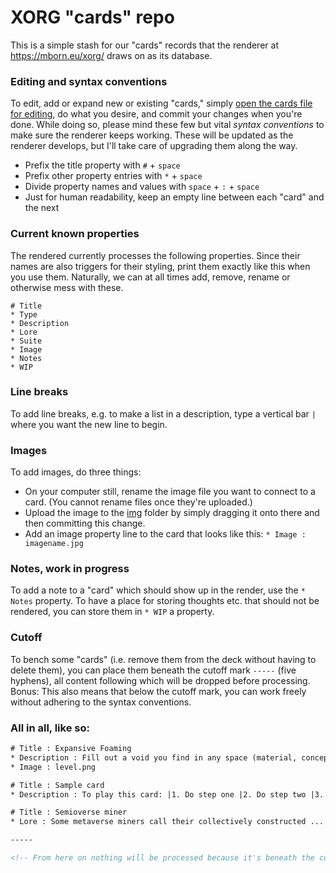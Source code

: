 # XORG "cards" repo
This is a simple stash for our "cards" records that the renderer at https://mborn.eu/xorg/ draws on as its database.

### Editing and syntax conventions
To edit, add or expand new or existing "cards," simply [open the cards file for editing](https://github.com/XORGanon/cards/edit/main/cards), do what you desire, and commit your changes when you're done. While doing so, please mind these few but vital _syntax conventions_ to make sure the renderer keeps working. These will be updated as the renderer develops, but I'll take care of upgrading them along the way.

* Prefix the title property with `#` + `space`
* Prefix other property entries with `*` + `space`
* Divide property names and values with `space` + `:` + `space`
* Just for human readability, keep an empty line between each "card" and the next

### Current known properties
The rendered currently processes the following properties. Since their names are also triggers for their styling, print them exactly like this when you use them. Naturally, we can at all times add, remove, rename or otherwise mess with these. 
```
# Title
* Type
* Description
* Lore
* Suite
* Image
* Notes
* WIP
```
### Line breaks
To add line breaks, e.g. to make a list in a description, type a vertical bar `|` where you want the new line to begin.

### Images
To add images, do three things:

* On your computer still, rename the image file you want to connect to a card. (You cannot rename files once they're uploaded.)
* Upload the image to the [img](https://github.com/XORGanon/cards/tree/main/img) folder by simply dragging it onto there and then committing this change.
* Add an image property line to the card that looks like this: `* Image : imagename.jpg`

### Notes, work in progress
To add a note to a "card" which should show up in the render, use the `* Notes` property. To have a place for storing thoughts etc. that should not be rendered, you can store them in `* WIP` a property.

### Cutoff
To bench some "cards" (i.e. remove them from the deck without having to delete them), you can place them beneath the cutoff mark `-----` (five hyphens), all content following which will be dropped before processing. Bonus: This also means that below the cutoff mark, you can work freely without adhering to the syntax conventions.

### All in all, like so:
```html
# Title : Expansive Foaming
* Description : Fill out a void you find in any space (material, conceptual, ...
* Image : level.png

# Title : Sample card
* Description : To play this card: |1. Do step one |2. Do step two |3. Do step three

# Title : Semioverse miner
* Lore : Some metaverse miners call their collectively constructed ...

-----

<!-- From here on nothing will be processed because it's beneath the cutoff mark -->
```

